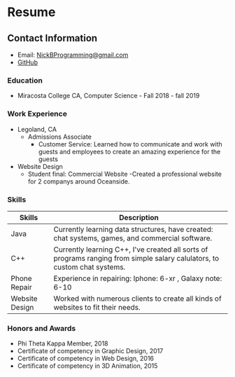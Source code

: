 # Resume

## Contact Information
- Email: [NickBProgramming@gmail.com](NickBProgramming@gmail.com)
- [GitHub](https://github.com/NickBProgramming)

### Education
+ Miracosta College CA, Computer Science - Fall 2018 - fall 2019

### Work Experience
+ Legoland, CA
  - Admissions Associate
    * Customer Service: Learned how to communicate and work with guests and employees to create an amazing experience for the guests
+ Website Design
  - Student final: Commercial Website
    -Created a professional website for 2 companys around Oceanside.
    
### Skills
| Skills | Description |
 -------------- | ----------- 
 Java   | Currently learning data structures, have created: chat systems, games, and commercial software.
 C++    | Currently learning C++, I've created all sorts of programs ranging from simple salary calulators, to custom chat systems. 
 Phone Repair | Experience in repairing: Iphone: 6-xr , Galaxy note: 6-10 
 Website Design | Worked with numerous clients to create all kinds of websites to fit their needs. 

### Honors and Awards
- Phi Theta Kappa Member, 2018
- Certificate of competency in Graphic Design, 2017
- Certificate of competency in Web Design, 2016
- Certificate of competency in 3D Animation, 2015
